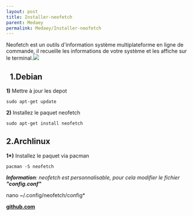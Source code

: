 ```yaml
---
layout: post
title: Installer-neofetch
parent: Medaey
permalink: Medaey/Installer-neofetch
---
```


Neofetch est un outils d'information système multiplateforme en ligne de commande, il recueille les informations de votre système et les affiche sur le terminal.![](https://1.bp.blogspot.com/-LsLBU7ZfnVY/YLVqrWqUvdI/AAAAAAAAE9Y/45iL1VcIg8w3GbAg-eRK6x9n3iI3mCotACNcBGAsYHQ/s16000/neofetch.webp?format=webp)

  **1.Debian**
--------------

**1)** Mettre à jour les depot

    sudo apt-get update

**2)** Installez le paquet neofetch

    sudo apt-get install neofetch

**2.Archlinux**
---------------

**1\*)** Installez le paquet via pacman

    pacman -S neofetch

_**Information**: neofetch est personnalisable, pour cela modifier le fichier **"config.conf"**_

nano ~/.config/neofetch/config\*

**[github.com](https://github.com/dylanaraps/neofetch)**
